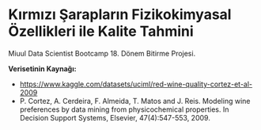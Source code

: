 # Kırmızı Şarapların Fizikokimyasal Özellikleri ile Kalite Tahmini
Miuul Data Scientist Bootcamp 18. Dönem Bitirme Projesi.

**Verisetinin Kaynağı:**
* https://www.kaggle.com/datasets/uciml/red-wine-quality-cortez-et-al-2009
* P. Cortez, A. Cerdeira, F. Almeida, T. Matos and J. Reis. Modeling wine preferences by data mining from physicochemical properties. In Decision Support Systems, Elsevier, 47(4):547-553, 2009. 
